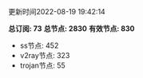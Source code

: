 更新时间2022-08-19 19:42:14

**总订阅: 73**
**总节点: 2830**
**有效节点: 830**
- ss节点: 452
- v2ray节点: 323
- trojan节点: 55
